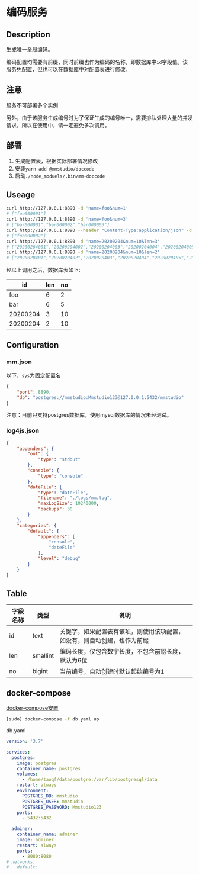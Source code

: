 # 编码服务

## Description

生成唯一全局编码。

编码配置均需要有前缀，同时前缀也作为编码的名称，即数据库中`id`字段值。该服务免配置，但也可以在数据库中对配置表进行修改.

## 注意

服务不可部署多个实例

另外，由于该服务生成编号时为了保证生成的编号唯一，需要排队处理大量的并发请求，所以在使用中，请一定避免多次调用。

## 部署

1. 生成配置表，根据实际部署情况修改
1. 安装`yarn add @mmstudio/doccode`
1. 启动`./node_moduels/.bin/mm-doccode`

## Useage

```sh
curl http://127.0.0.1:8890 -d 'name=foo&num=1'
# ["foo000001"]
curl http://127.0.0.1:8890 -d 'name=foo&num=3'
# ["bar000001","bar000002","bar000003"]
curl http://127.0.0.1:8890 --header "Content-Type:application/json" -d '{"name":"foo","num:1}'
# ["foo000002"]
curl http://127.0.0.1:8890 -d 'name=20200204&num=10&len=3'
# ["20200204001","20200204002","20200204003","20200204004","20200204005","20200204006","20200204007","20200204008","20200204009","20200204010"]
curl http://127.0.0.1:8890 -d 'name=20200204&num=10&len=2'
# ["2020020401","2020020402","2020020403","2020020404","2020020405","2020020406","2020020407","2020020408","2020020409","2020020410"]
```

经以上调用之后，数据库表如下:

id | len | no
---|---|---
foo | 6 | 2
bar | 6 | 5
20200204 | 3 | 10
20200204 | 2 | 10

## Configuration

### mm.json

以下，`sys`为固定配置名

```json
{
	"port": 8890,
	"db": "postgres://mmstudio:Mmstudio123@127.0.0.1:5432/mmstudio"
}
```

注意：目前只支持postgres数据库，使用mysql数据库的情况未经测试。

### log4js.json

```json
{
	"appenders": {
		"out": {
			"type": "stdout"
		},
		"console": {
			"type": "console"
		},
		"dateFile": {
			"type": "dateFile",
			"filename": "./logs/mm.log",
			"maxLogSize": 10240000,
			"backups": 30
		}
	},
	"categories": {
		"default": {
			"appenders": [
				"console",
				"dateFile"
			],
			"level": "debug"
		}
	}
}
```

## Table

字段名称|类型|说明
---|---|---
id|text|关键字，如果配置表有该项，则使用该项配置，如没有，则自动创建，也作为前缀
len|smallint|编码长度，仅包含数字长度，不包含前缀长度，默认为6位
no|bigint|当前编号，自动创建时默认起始编号为1

## docker-compose

[docker-compose安置](https://download.daocloud.io/Docker_Mirror/Docker_Compose)

```sh
[sudo] docker-compose -f db.yaml up
```

db.yaml

```yaml
version: '3.7'

services:
  postgres:
    image: postgres
    container_name: postgres
    volumes:
      - /home/taoqf/data/postgre:/var/lib/postgresql/data
    restart: always
    environment:
      POSTGRES_DB: mmstudio
      POSTGRES_USER: mmstudio
      POSTGRES_PASSWORD: Mmstudio123
    ports:
      - 5432:5432

  adminer:
    container_name: adminer
    image: adminer
    restart: always
    ports:
      - 8080:8080
# networks:
#   default:
```
